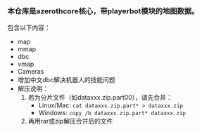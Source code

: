  ### 本仓库是azerothcore核心，带playerbot模块的地图数据。
 
 包含以下内容：
 - map
- mmap
- dbc
- vmap
- Cameras
- 增加中文dbc解决机器人的技能问题
- 解压说明：
   1. 若为分片文件（如dataxxx.zip.part00），请先合并：
      - Linux/Mac: `cat dataxxx.zip.part* > dataxxx.zip`
      - Windows: `copy /b dataxxx.zip.part* dataxxx.zip`
   2. 再用rar或zip解压合并后的文件
